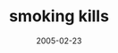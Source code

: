 ---
layout: base.njk
title : 'smoking kills' 
view_title : 'smoking kills' 
year : '2005' 
date : '2005-02-23' 
img_file : '/drawing/smokingkills.png' 
html_file : 'smokingkills' 
next_html : 'intothetree.html' 
year_order : '26' 
permalink : "title/{{html_file}}.html"
---